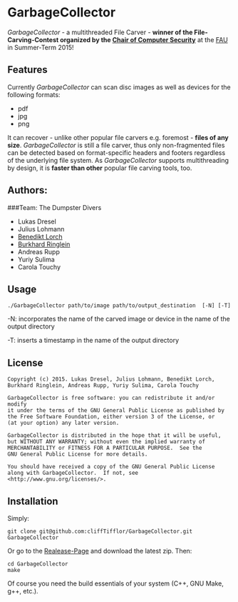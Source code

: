 # GarbageCollector
*GarbageCollector* - a multithreaded File Carver - **winner of the File-Carving-Contest organized by the [Chair of Computer Security](https://www1.cs.fau.de/)** at the [FAU](https://www.fau.de/) in Summer-Term 2015! 


## Features 

Currently *GarbageCollector* can scan disc images as well as devices for the following formats:
* pdf
* jpg 
* png 

It can recover - unlike other popular file carvers e.g. foremost - **files of any size**. 
*GarbageCollector* is still a file carver, thus only non-fragmented files can be detected based on format-specific headers and footers regardless of the underlying file system. 
As *GarbageCollector* supports multithreading by design, it is **faster than other** popular file carving tools, too. 


## Authors: 
###Team: The Dumpster Divers 

- Lukas Dresel 
- Julius Lohmann
- [Benedikt Lorch](https://github.com/btlorch)
- [Burkhard Ringlein](https://github.com/cliffTifflor)
- Andreas Rupp
- Yuriy Sulima 
- Carola Touchy


## Usage 

`./GarbageCollector path/to/image path/to/output_destination  [-N] [-T]`

-N: incorporates the name of the carved image or device in the name of the output directory

-T: inserts a timestamp in the name of the output directory 


## License 

	Copyright (c) 2015. Lukas Dresel, Julius Lohmann, Benedikt Lorch, Burkhard Ringlein, Andreas Rupp, Yuriy Sulima, Carola Touchy

	GarbageCollector is free software: you can redistribute it and/or modify
	it under the terms of the GNU General Public License as published by
	the Free Software Foundation, either version 3 of the License, or
	(at your option) any later version.

	GarbageCollector is distributed in the hope that it will be useful,
	but WITHOUT ANY WARRANTY; without even the implied warranty of
	MERCHANTABILITY or FITNESS FOR A PARTICULAR PURPOSE.  See the
	GNU General Public License for more details.

	You should have received a copy of the GNU General Public License
	along with GarbageCollector.  If not, see <http://www.gnu.org/licenses/>.


## Installation 

Simply:

	git clone git@github.com:cliffTifflor/GarbageCollector.git GarbageCollector 

Or go to the [Realease-Page](https://github.com/cliffTifflor/GarbageCollector/releases) and download the latest zip. 
Then: 

	cd GarbageCollector
	make 



Of course you need the build essentials of your system (C++, GNU Make, g++, etc.). 





